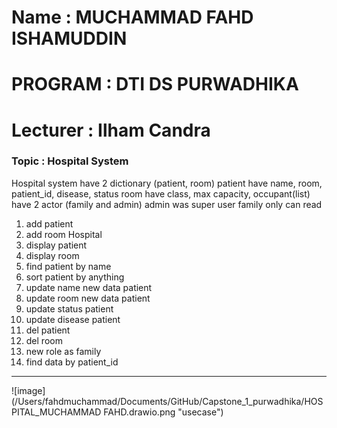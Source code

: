 # Name : MUCHAMMAD FAHD ISHAMUDDIN
# PROGRAM : DTI DS PURWADHIKA
# Lecturer : Ilham Candra
### Topic : Hospital System

Hospital system
have 2 dictionary (patient, room)
patient have name, room, patient_id, disease, status
room have class, max capacity, occupant(list)
have 2 actor (family and admin) admin was super user
family only can read
1. add patient 
2. add room Hospital
3. display patient
4. display room
5. find patient by name
6. sort patient by anything
7. update name new data patient
8. update room new data patient
9. update status patient
10. update disease patient
11. del patient
12. del room
13. new role as family
14. find data by patient_id
***
![image](/Users/fahdmuchammad/Documents/GitHub/Capstone_1_purwadhika/HOSPITAL_MUCHAMMAD FAHD.drawio.png "usecase")